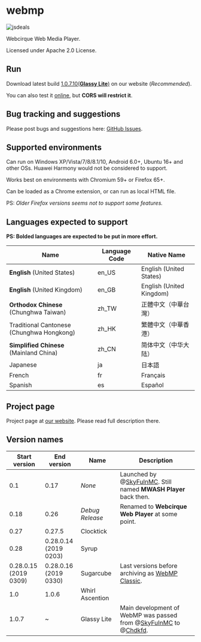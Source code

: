 # webmp

![jsdeals](https://github.com/webcirque/webmp/workflows/jsdeals/badge.svg)

Webcirque Web Media Player.

Licensed under Apache 2.0 License.

## Run

Download latest build [1.0.7.10(**Glassy Lite**)](https://webcirque.github.io/pwcq-pages/projects/webmp/builds/1.0.7.10.zip) on our website (_Recommended_).

You can also test it [online](https://webcirque.github.io/webmp), but **CORS will restrict it**.

## Bug tracking and suggestions

Please post bugs and suggestions here: [GitHub Issues](https://github.com/webcirque/webmp/issues).

## Supported environments

Can run on Windows XP/Vista/7/8/8.1/10, Android 6.0+, Ubuntu 16+ and other OSs. Huawei Harmony would not be considered to support.

Works best on environments with Chromium 59+ or Firefox 65+.

Can be loaded as a Chrome extension, or can run as local HTML file.

PS: _Older Firefox versions seems not to support some features._

## Languages expected to support
**PS: Bolded languages are expected to be put in more effort.**

Name | Language Code | Native Name
--- | --- | ---
**English** (United States) | en_US | English (United States)
**English** (United Kingdom) | en_GB | English (United Kingdom)
**Orthodox Chinese** (Chunghwa Taiwan) | zh_TW | 正體中文（中華台灣）
Traditional Cantonese (Chunghwa Hongkong) | zh_HK | 繁體中文（中華香港）
**Simplified Chinese** (Mainland China) | zh_CN | 简体中文（中华大陆）
Japanese | ja | 日本語
French | fr | Français
Spanish | es | Español

## Project page

Project page at [our website](https://webcirque.github.io/pwcq-pages/project/webmp). Please read full description there.

<!--Get FLV [https://api.bilibili.com/x/player/playurl?avid=58451592&cid=101951691&qn=64&type=&otype=json]-->

## Version names

| Start version | End version | Name | Description |
| --- | --- | --- | --- |
| 0.1 | 0.17 | *None* | Launched by @[SkyFuInMC](https://github.com/SkyFuInMC). Still named **MWASH Player** back then. |
| 0.18 | 0.26 | *Debug Release* | Renamed to **Webcirque Web Player** at some point. |
| 0.27 | 0.27​.5 | Clocktick |  | @[Chdkfd](https://github.com/Chdkfd) joined development as UI designer and advisor.
| 0.28 | 0.28​​.0.14​(2019​0203) | Syrup |  |
| 0.28​.0.15​(2019​0309) | 0.28​.0.16​(2019​0330) | Sugarcube | Last versions before archiving as [WebMP Classic](https://github.com/webcirque/webmp-old). |
| 1.0 | 1.0.6 | Whirl Ascention |  |
| 1.0.7 | ~ | Glassy Lite | Main development of WebMP was passed from @[SkyFuInMC](https://github.com/SkyFuInMC) to @[Chdkfd](https://github.com/Chdkfd). |

